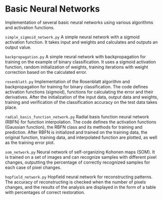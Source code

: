# Basic Neural Networks

Implementation of several basic neural networks using various algorithms and activation functions.

`simple_sigmoid_network.py`
A simple neural network with a sigmoid activation function.
It takes input and weights and calculates and outputs an output value.

`backpropagation.py`
A simple neural network with backpropagation for training on the example of binary classification.
It uses a sigmoid activation function, random initialization of weights, training iterations with weight correction
based on the calculated error.

`rosenblatt.py`
Implementation of the Rosenblatt algorithm and backpropagation for training for binary classification.
The code defines activation functions (sigmoid), functions for calculating the error and their derivatives. After the
initialization of the input data, output data and weights, training and verification of the classification accuracy on
the test data takes place.

`radial_basis_function_network.py`
Radial basis function neural network (RBFN) for function interpolation.
The code defines the activation functions (Gaussian function), the RBFN class and its methods for training and
prediction. After RBFN is initialized and trained on the training data, the original function, training data, and
interpolated function are plotted, as well as the training error plot.

`som_network.py`
Neural network of self-organizing Kohonen maps (SOM).
It is trained on a set of images and can recognize samples with different pixel changes, outputting the percentage of
correctly recognized samples for each case of pixel changes.

`hopfield_network.py`
Hopfield neural network for reconstructing patterns.
The accuracy of reconstructing is checked when the number of pixels changes, and the results of the analysis are
displayed in the form of a table with percentages of correct restoration.
